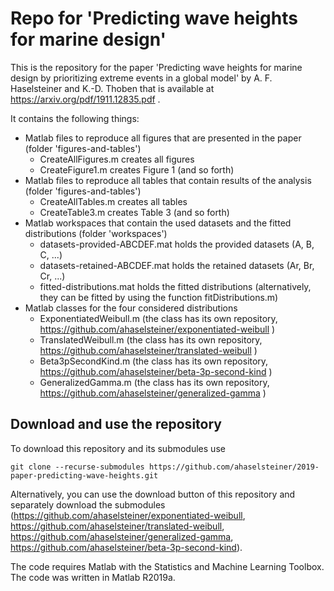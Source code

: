 # Repo for 'Predicting wave heights for marine design'

This is the repository for the paper 'Predicting wave heights for marine design by prioritizing extreme events in a global model' by A. F. Haselsteiner and K.-D. Thoben that is available at https://arxiv.org/pdf/1911.12835.pdf .

It contains the following things:
 * Matlab files to reproduce all figures that are presented in the paper (folder 'figures-and-tables')
   * CreateAllFigures.m creates all figures
   * CreateFigure1.m creates Figure 1 (and so forth)
 * Matlab files to reproduce all tables that contain results of the analysis (folder 'figures-and-tables')
   * CreateAllTables.m creates all tables
   * CreateTable3.m creates Table 3 (and so forth)
 * Matlab workspaces that contain the used datasets and the fitted distributions (folder 'workspaces')
   * datasets-provided-ABCDEF.mat holds the provided datasets (A, B, C, ...)
   * datasets-retained-ABCDEF.mat holds the retained datasets (Ar, Br, Cr, ...)
   * fitted-distributions.mat holds the fitted distributions (alternatively, they can be fitted by using the function fitDistributions.m)
 * Matlab classes for the four considered distributions
   * ExponentiatedWeibull.m (the class has its own repository, https://github.com/ahaselsteiner/exponentiated-weibull )
   * TranslatedWeibull.m (the class has its own repository, https://github.com/ahaselsteiner/translated-weibull )
   * Beta3pSecondKind.m (the class has its own repository, https://github.com/ahaselsteiner/beta-3p-second-kind )
   * GeneralizedGamma.m (the class has its own repository, https://github.com/ahaselsteiner/generalized-gamma )

## Download and use the repository
To download this repository and its submodules use
```console
git clone --recurse-submodules https://github.com/ahaselsteiner/2019-paper-predicting-wave-heights.git
```

Alternatively, you can use the download button of this repository and separately download the submodules (https://github.com/ahaselsteiner/exponentiated-weibull, https://github.com/ahaselsteiner/translated-weibull, https://github.com/ahaselsteiner/generalized-gamma, https://github.com/ahaselsteiner/beta-3p-second-kind). 

The code requires Matlab with the Statistics and Machine Learning Toolbox. The code was written in Matlab R2019a.
